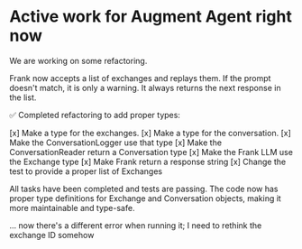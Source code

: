 # Active work for Augment Agent right now

We are working on some refactoring.

Frank now accepts a list of exchanges and replays them. If the prompt doesn't match, it is only a warning.
It always returns the next response in the list.

✅ Completed refactoring to add proper types:

[x] Make a type for the exchanges.
[x] Make a type for the conversation.
[x] Make the ConversationLogger use that type
[x] Make the ConversationReader return a Conversation type
[x] Make the Frank LLM use the Exchange type
[x] Make Frank return a response string
[x] Change the test to provide a proper list of Exchanges

All tasks have been completed and tests are passing. The code now has proper type definitions for Exchange and Conversation objects, making it more maintainable and type-safe.

... now there's a different error when running it; I need to rethink the exchange ID somehow